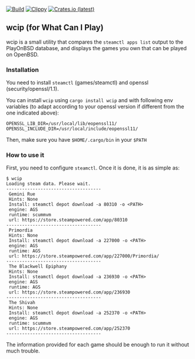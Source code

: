 [![Build](https://github.com/playonbsd-rs/pobsd-wcip/actions/workflows/rust.yml/badge.svg)](https://github.com/playonbsd-rs/pobsd-wcip/actions/workflows/rust.yml)
[![Clippy](https://github.com/playonbsd-rs/pobsd-wcip/actions/workflows/rust-clippy.yml/badge.svg)](https://github.com/playonbsd-rs/pobsd-wcip/actions/workflows/rust-clippy.yml)
[![Crates.io (latest)](https://img.shields.io/crates/v/wcip?style=flat)](https://crates.io/crates/wcip)


## wcip (for What Can I Play)
wcip is a small utility that compares the `steamctl apps list` output to the PlayOnBSD
database, and displays the games you own that can be played on OpenBSD.

### Installation
You need to install `steamctl` (games/steamctl) and openssl (security/openssl/1.1).

You can install `wcip` using `cargo install wcip` and with following env variables (to adapt
according to your openssl version if different from the one indicated above):
```
OPENSSL_LIB_DIR=/usr/local/lib/eopenssl11/
OPENSSL_INCLUDE_DIR=/usr/local/include/eopenssl11/ 
```

Then, make sure you have `$HOME/.cargo/bin` in your `$PATH`

### How to use it
First, you need to configure `steamctl`. Once it is done, it is as simple as:
```
$ wcip  
Loading steam data. Please wait.
------------------------------------
 Gemini Rue
 Hints: None
 Install: steamctl depot download -a 80310 -o <PATH>
 engine: AGS
 runtime: scummvm
 url: https://store.steampowered.com/app/80310
------------------------------------
 Primordia
 Hints: None
 Install: steamctl depot download -a 227000 -o <PATH>
 engine: AGS
 runtime: AGS
 url: https://store.steampowered.com/app/227000/Primordia/
------------------------------------
 The Blackwell Epiphany
 Hints: None
 Install: steamctl depot download -a 236930 -o <PATH>
 engine: AGS
 runtime: AGS
 url: https://store.steampowered.com/app/236930
------------------------------------
 The Shivah
 Hints: None
 Install: steamctl depot download -a 252370 -o <PATH>
 engine: AGS
 runtime: scummvm
 url: https://store.steampowered.com/app/252370
------------------------------------
```
The information provided for each game should be enough
to run it without much trouble.
